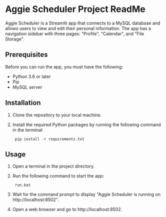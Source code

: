 # Aggie Scheduler Project ReadMe

Aggie Scheduler is a Streamlit app that connects to a MySQL database and allows users to view and edit their personal information. The app has a navigation sidebar with three pages: "Profile", "Calendar", and "File Storage".

## Prerequisites

Before you can run the app, you must have the following:

- Python 3.6 or later
- Pip
 - MySQL server



## Installation

1. Clone the repository to your local machine.

2. Install the required Python packages by running the following command in the terminal:
    
        pip install -r requirements.txt



## Usage

1. Open a terminal in the project directory.

2. Run the following command to start the app:

        run.bat

3. Wait for the command prompt to display "Aggie Scheduler is running on http://localhost:8502".

4. Open a web browser and go to http://localhost:8502.
